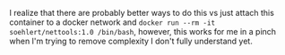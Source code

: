 I realize that there are probably better ways to do this vs just attach this container to a docker network and `docker run --rm -it soehlert/nettools:1.0 /bin/bash`, however, this works for me in a pinch when I'm trying to remove complexity I don't fully understand yet.

